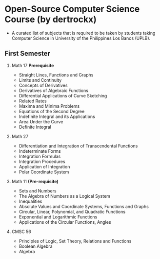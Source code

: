 # Open-Source Computer Science Course (by dertrockx)

* A curated list of subjects that is required to be taken by students taking Computer Science in University of the Philippines Los Banos (UPLB).

## First Semester


1. Math 17 __Prerequisite__
   * Straight Lines, Functions and Graphs
   * Limits and Continuity
   * Concepts of Derivatives
   * Derivatives of Algebraic Functions
   * Differential Applications of Curve Sketching
   * Related Rates
   * Maxima and Minima Problems
   * Equations of the Second Degree
   * Indefinite Integral and its Applications
   * Area Under the Curve
   * Definite Integral

2. Math 27
   * Differentiation and Integration of Transcendental Functions
   * Indeterminate Forms
   * Integration Formulas
   * Integration Procedures
   * Application of Integration
   * Polar Coordinate System

3. Math 11 **(Pre-requisite)**
   * Sets and Numbers
   * The Algebra of Numbers as a Logical System
   * Inequalities
   * Absolute Values and Coordinate Systems, Functions and Graphs
   * Circular, Linear, Polynomial, and Quadratic Functions
   * Exponential and Logarithmic Functions
   * Applications of the Circular Functions, Angles

4. CMSC 56
   * Principles of Logic, Set Theory, Relations and Functions
   * Boolean Algebra
   * Algebra